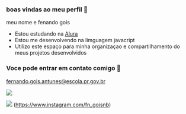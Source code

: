 ### boas vindas ao meu perfil 👋

meu nome e fenando gois

- Estou estudando na [Alura](https://www.alura.com.br)
- Estou me desenvolvendo na limguagem javacript
- Utilizo este espaço para minha organizaçao e compartilhamento do meus projetos desenvolvidos

### Voce pode entrar em contato comigo 📧

fernando.gois.antunes@escola.pr.gov.br

![](https://media.tenor.com/PKKCAakpBZIAAAAC/neyney-neymar.gif)

![](https://img.shields.io/badge/Instagram-E4405F?style=for-the-badge&logo=instagram&logoColor=white)
(https://www.instagram.com/fn_goisnb)
